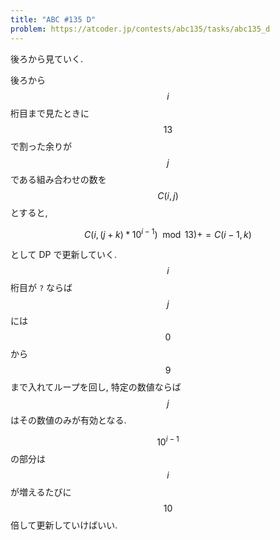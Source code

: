 ```yaml
---
title: "ABC #135 D"
problem: https://atcoder.jp/contests/abc135/tasks/abc135_d
---
```

後ろから見ていく.

後ろから $$ i $$ 桁目まで見たときに $$ 13 $$ で割った余りが $$ j $$ である組み合わせの数を $$ C(i, j) $$ とすると,

$$
C(i, (j+k)*10^{i-1}) \mod 13) += C(i-1, k)
$$

として DP で更新していく. $$ i $$ 桁目が `?` ならば $$ j $$ には $$ 0 $$ から $$ 9 $$ まで入れてループを回し, 特定の数値ならば $$ j $$ はその数値のみが有効となる.

$$ 10^{i-1} $$ の部分は $$ i $$ が増えるたびに $$ 10 $$ 倍して更新していけばいい.
